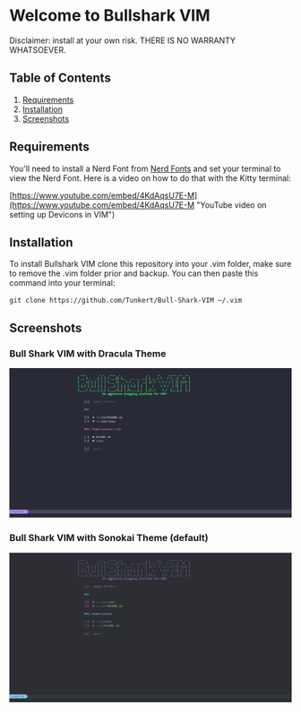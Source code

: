 # Welcome to Bullshark VIM

Disclaimer: install at your own risk. THERE IS NO WARRANTY WHATSOEVER.

## Table of Contents

1. <a href="#requirements">Requirements</a>
2. <a href="#installation">Installation</a>
3. <a href="#screenshots">Screenshots</a>

<h2 id="requirements">Requirements</h2>

You'll need to install a Nerd Font from [Nerd Fonts](https://github.com/ryanoasis/nerd-fonts) and set your terminal to view the Nerd Font. Here is a video on how to do that with the Kitty terminal:

[https://www.youtube.com/embed/4KdAqsU7E-M](https://www.youtube.com/embed/4KdAqsU7E-M "YouTube video on setting up Devicons in VIM")

<h2 id="installation">Installation</h2>

To install Bullshark VIM clone this repository into your .vim folder, make sure to remove the .vim folder prior and backup. You can then paste this command into your terminal:

```
git clone https://github.com/Tunkert/Bull-Shark-VIM ~/.vim
```

<h2 id="screenshots">Screenshots</h2>

### Bull Shark VIM with Dracula Theme

![Bull Shark VIM Screenshot](./images/bull-shark-vim-screenshot.png "Bull Shark VIM with Dracula Theme")

### Bull Shark VIM with Sonokai Theme (default)

![Bull Shark VIM Sonokai Theme](./images/bull-shark-vim-sonokai.png "Bull Shark VIM with Sonokai Theme")
